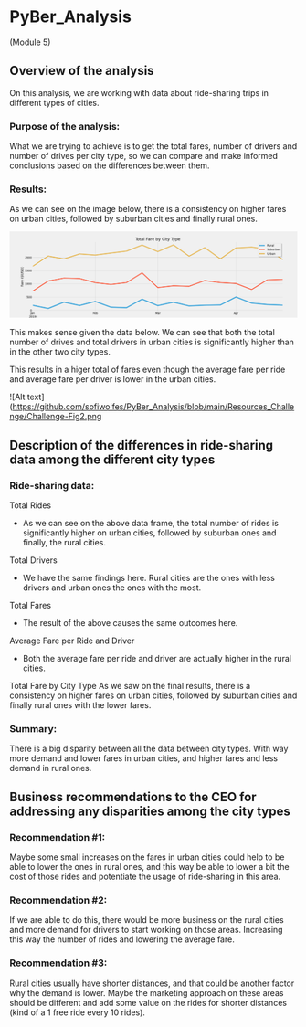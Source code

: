 # PyBer_Analysis 
(Module 5)

## Overview of the analysis
On this analysis, we are working with data about ride-sharing trips in different types of cities.

### Purpose of the analysis:
What we are trying to achieve is to get the total fares, number of drivers and number of drives per city type, so we can compare and make informed conclusions based on the differences between them.

### Results:

As we can see on the image below, there is a consistency on higher fares on urban cities, followed by suburban cities and finally rural ones.

![Alt text](https://github.com/sofiwolfes/PyBer_Analysis/blob/main/Resources_Challenge/Challenge-Fig1.png)

This makes sense given the data below. We can see that both the total number of drives and total drivers in urban cities is significantly higher than in the other two city types.

This results in a higer total of fares even though the average fare per ride and average fare per driver is lower in the urban cities.

![Alt text](https://github.com/sofiwolfes/PyBer_Analysis/blob/main/Resources_Challenge/Challenge-Fig2.png

## Description of the differences in ride-sharing data among the different city types

### Ride-sharing data:

Total Rides
- As we can see on the above data frame, the total number of rides is significantly higher on urban cities, followed by suburban ones and finally, the rural cities.

Total Drivers
- We have the same findings here. Rural cities are the ones with less drivers and urban ones the ones with the most.

Total Fares
- The result of the above causes the same outcomes here.

Average Fare per Ride and Driver
- Both the average fare per ride and driver are actually higher in the rural cities.

Total Fare by City Type
As we saw on the final results, there is a consistency on higher fares on urban cities, followed by suburban cities and finally rural ones with the lower fares.

### Summary:
There is a big disparity between all the data between city types. With way more demand and lower fares in urban cities, and higher fares and less demand in rural ones.


## Business recommendations to the CEO for addressing any disparities among the city types

### Recommendation #1:
Maybe some small increases on the fares in urban cities could help to be able to lower the ones in rural ones, and this way be able to lower a bit the cost of those rides and potentiate the usage of ride-sharing in this area.  

### Recommendation #2:
If we are able to do this, there would be more business on the rural cities and more demand for drivers to start working on those areas. Increasing this way the number of rides and lowering the average fare.

### Recommendation #3:
Rural cities usually have shorter distances, and that could be another factor why the demand is lower. Maybe the marketing approach on these areas should be different and add some value on the rides for shorter distances (kind of a 1 free ride every 10 rides).
